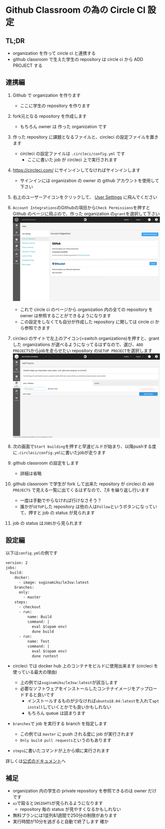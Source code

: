 # Github Classroom の為の Circle CI 設定

## TL;DR
- organization を作って circle ci と連携する
- github classroom で生えた学生の repository は circle ci から ADD PROJECT する

## 連携編
1. Github で organization を作ります
    - ここに学生の repository を作ります
2. fork元となる repository を作成します
    - もちろん owner は 作った organization です
3. 作った repository に課題となるファイルと、circleci の設定ファイルを置きます
    - circleci の設定ファイルは `.circleci/config.yml` です
        - ここに書いた job が circleci 上で実行されます
4. https://circleci.com/ にサインインしてなければサインインします
    - サインインには organization の owner の github アカウントを使用して下さい

5. 右上のユーザーアイコンをクリックして、 [User Settings](https://circleci.com/account) に飛んでください

6. `Account Integrations`のGithubの項目から`Check Permissions`を押すと Github のページに飛ぶので、作った organization の`grant`を選択して下さい
![check_permissions](./images/check_permissions.png)
    - これで circle ci のページから organization 内の全ての repository を owner は参照することができるようになります
    - この設定をしなくても自分が作成した repository に関しては circle ci から参照できます

7. circleci のサイトで左上のアイコン(=switch organizations)を押すと、grant した organizations が選べるようになってるはずなので、選び、`ADD PROJECTS`からjobを走らせたい repository の`SETUP PROJECT`を選択します
![add_projects](./images/add_projects.png)
8. 次の画面で`Start building`を押すと早速ビルドが始まり、以降pushする度に`.circleci/config.yml`に書いたjobが走ります

9. github classroom の設定をします
    - 詳細は省略

10. github classroom で学生が fork して出来た repository が circleci の `ADD PROJECTS` で見える一覧に出てくるはずなので、7,8 を繰り返し行います
    - 一度は手動でやらなければ行けなさそう？
    - 誰かが`SETUP`した repository は他の人は`Follow`というボタンになっていて、押すと job の status が見られます

11. job の status は`JOBS`から見られます

## 設定編
以下は`config.yml`の例です
``` 
version: 2
jobs:
  build:
    docker:
      - image: suginamiku/le3sw:latest
    branches:
      only:
        - master
    steps:
      - checkout
      - run:
          name: Build
          command: |
            eval $(opam env)
            dune build
      - run:
          name: Test
          command: |
            eval $(opam env)
            dune runtest
```
- circleci では docker hub 上のコンテナをビルドに使用出来ます (circleci を使っている最大の理由)
    - 上の例では`suginamiku/le3sw:latest`が該当します
    - 必要なソフトウェアをインストールしたコンテナイメージをアップロードすると良いです
        - インストールするものが少なければ`ubuntu18.04:latest`を入れて`apt install`していくとかでも良いかもしれない
        - もちろん queue は詰まります

- `branches`で job を実行する branch を指定します
    - この例では `master` に push される度に job が実行されます
    - `Only build pull requests`というのもあります

- `steps`に書いたコマンドが上から順に実行されます

詳しくは[公式のドキュメント](https://circleci.com/docs/2.0/configuration-reference/)へ

## 補足
- organization 内の学生の private  repository を参照できるのは owner だけです
- 💴で殴ると`INSIGHTS`が見られるようになります
    -  repository 毎の status が見やすくなるかもしれない
- 無料プランには1並列&1週間で250分の制限があります
- 実行時間が10分を過ぎると自動で終了します 確か